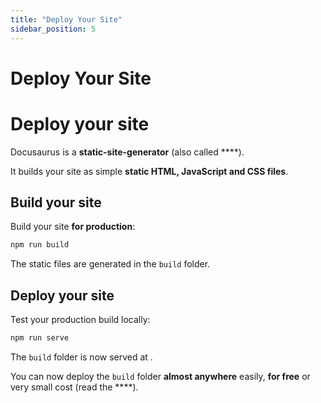 ```yaml
---
title: "Deploy Your Site"
sidebar_position: 5
---
```


# Deploy Your Site

# Deploy your site

Docusaurus is a **static-site-generator** (also called ****).

It builds your site as simple **static HTML, JavaScript and CSS files**.

## Build your site

Build your site **for production**:

```bash
npm run build
```

The static files are generated in the `build` folder.

## Deploy your site

Test your production build locally:

```bash
npm run serve
```

The `build` folder is now served at .

You can now deploy the `build` folder **almost anywhere** easily, **for free** or very small cost (read the ****).